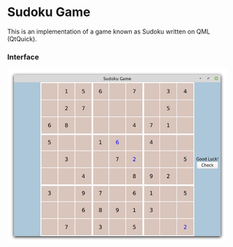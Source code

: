 # Sudoku Game

This is an implementation of a game known as Sudoku written on QML (QtQuick).

### Interface 

![gamePicture](img/interface/main.jpg)



